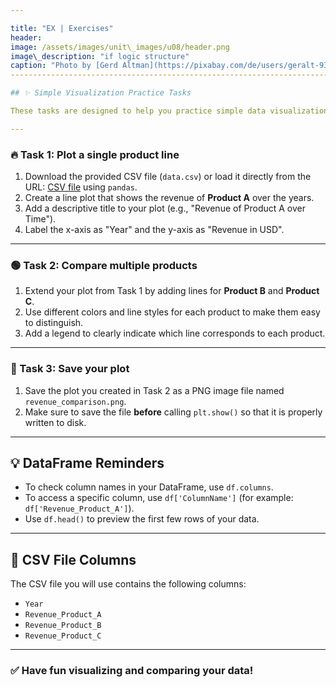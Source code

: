```yaml
---

title: "EX | Exercises"
header:
image: /assets/images/unit\_images/u08/header.png
image\_description: "if logic structure"
caption: "Photo by [Gerd Altman](https://pixabay.com/de/users/geralt-9301/) [from Pixabay](https://pixabay.com)"
----------------------------------------------------------------------------------------------------------------

## ✨ Simple Visualization Practice Tasks

These tasks are designed to help you practice simple data visualization in Python using Matplotlib. You will use a CSV file as a data source, load it into a DataFrame, and create different plots. The total estimated time for all tasks is about 20 minutes.

---
```


### 🔥 Task 1: Plot a single product line

1. Download the provided CSV file (`data.csv`) or load it directly from the URL: [CSV file](https://geomoer.github.io/moer-base-python/assets/tests/unit07/books.csv) using `pandas`.
2. Create a line plot that shows the revenue of **Product A** over the years.
3. Add a descriptive title to your plot (e.g., "Revenue of Product A over Time").
4. Label the x-axis as "Year" and the y-axis as "Revenue in USD".

---

### 🟢 Task 2: Compare multiple products

1. Extend your plot from Task 1 by adding lines for **Product B** and **Product C**.
2. Use different colors and line styles for each product to make them easy to distinguish.
3. Add a legend to clearly indicate which line corresponds to each product.

---

### 💾 Task 3: Save your plot

1. Save the plot you created in Task 2 as a PNG image file named `revenue_comparison.png`.
2. Make sure to save the file **before** calling `plt.show()` so that it is properly written to disk.

---

## 💡 DataFrame Reminders

* To check column names in your DataFrame, use `df.columns`.
* To access a specific column, use `df['ColumnName']` (for example: `df['Revenue_Product_A']`).
* Use `df.head()` to preview the first few rows of your data.

---

## 📄 CSV File Columns

The CSV file you will use contains the following columns:

* `Year`
* `Revenue_Product_A`
* `Revenue_Product_B`
* `Revenue_Product_C`

---

### ✅ Have fun visualizing and comparing your data!
